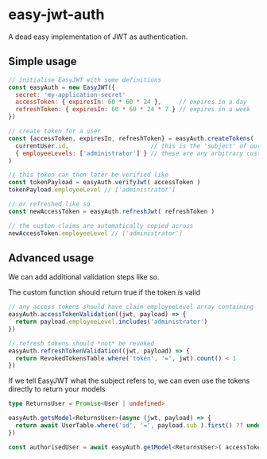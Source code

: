 # easy-jwt-auth

A dead easy implementation of JWT as authentication.

## Simple usage

```js
// initialise EasyJWT with some definitions
const easyAuth = new EasyJWT({
  secret: 'my-application-secret'
  accessToken: { expiresIn: 60 * 60 * 24 },     // expires in a day
  refreshToken: { expiresIn: 60 * 60 * 24 * 7 } // expires in a week
})

// create token for a user
const {accessToken, expiresIn, refreshToken} = easyAuth.createTokens(
  currentUser.id,                       // this is the 'subject' of our JWT
  { employeeLevels: ['administrator'] } // these are any arbitrary custom claims
)

// this token can then later be verified like
const tokenPayload = easyAuth.verifyJwt( accessToken )
tokenPayload.employeeLevel // ['administrator']

// or refreshed like so
const newAccessToken = easyAuth.refreshJwt( refreshToken )

// the custom claims are automatically copied across
newAccessToken.employeeLevel // ['administrator']
```

## Advanced usage

We can add additional validation steps like so. 

The custom function should return true if the token *is* valid

```js
// any access tokens should have claim employeeLevel array containing 'administrator'
easyAuth.accessTokenValidation((jwt, payload) => {
  return payload.employeeLevel.includes('administrator')
})

// refresh tokens should *not* be revoked
easyAuth.refreshTokenValidation((jwt, payload) => {
  return RevokedTokensTable.where('token', '=', jwt).count() < 1
})
```

If we tell EasyJWT what the subject refers to, we can even use the tokens directly
to return your models

```ts
type ReturnsUser = Promise<User | undefined>

easyAuth.getsModel<ReturnsUser>(async (jwt, payload) => {
  return await UserTable.where('id', '=', payload.sub ).first() ?? undefined
})

const authorisedUser = await easyAuth.getModel<ReturnsUser>( accessToken )
```
